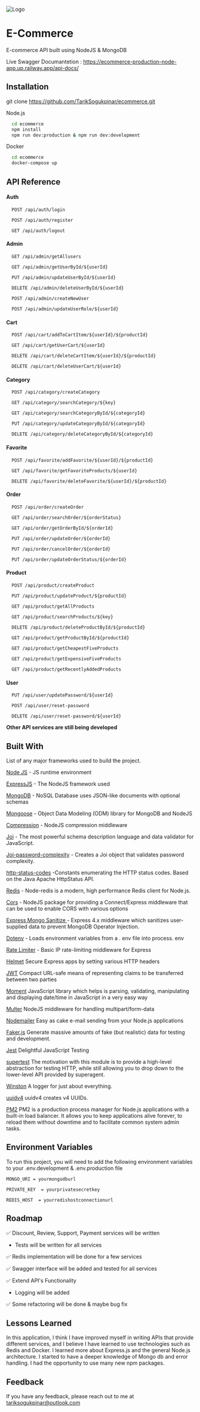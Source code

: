 ![Logo](https://i.ibb.co/vL92vfr/Ads-z-tasar-m-1.png)

# E-Commerce

E-commerce API built using NodeJS & MongoDB

Live Swagger Documantetion : https://ecommerce-production-node-app.up.railway.app/api-docs/

## Installation

git clone https://github.com/TarikSogukpinar/ecommerce.git

Node.js

```bash
  cd ecommerce
  npm install
  npm run dev:production & npm run dev:development
```

Docker

```bash
  cd ecommerce
  docker-compose up
```

## API Reference

#### Auth

```http
  POST /api/auth/login
```

```http
  POST /api/auth/register
```

```http
  GET /api/auth/logout
```

#### Admin

```http
  GET /api/admin/getAllusers
```

```http
  GET /api/admin/getUserById/${userId}
```

```http
  PUT /api/admin/updateUserById/${userId}
```

```http
  DELETE /api/admin/deleteUserById/${userId}
```

```http
  POST /api/admin/createNewUser
```

```http
  POST /api/admin/updateUserRole/${userId}
```

#### Cart

```http
  POST /api/cart/addToCartItem/${userId}/${productId}
```

```http
  GET /api/cart/getUserCart/${userId}
```

```http
  DELETE /api/cart/deleteCartItem/${userId}/${productId}
```

```http
  DELETE /api/cart/deleteUserCart/${userId}
```

#### Category

```http
  POST /api/category/createCategory
```

```http
  GET /api/category/searchCategory/${key}
```

```http
  GET /api/category/searchCategoryById/${categoryId}
```

```http
  PUT /api/category/updateCategoryById/${categoryId}
```

```http
  DELETE /api/category/deleteCategoryById/${categoryId}
```

#### Favorite

```http
  POST /api/favorite/addFavorite/${userId}/${productId}
```

```http
  GET /api/favorite/getFavoriteProducts/${userId}
```

```http
  DELETE /api/favorite/deleteFavorite/${userId}/${productId}
```

#### Order

```http
  POST /api/order/createOrder
```

```http
  GET /api/order/searchOrder/${orderStatus}
```

```http
  GET /api/order/getOrderById/${orderId}
```

```http
  PUT /api/order/updateOrder/${orderId}
```

```http
  PUT /api/order/cancelOrder/${orderId}
```

```http
  PUT /api/order/updateOrderStatus/${orderId}
```

#### Product

```http
  POST /api/product/createProduct
```

```http
  PUT /api/product/updateProduct/${productId}
```

```http
  GET /api/product/getAllProducts
```

```http
  GET /api/product/searchProducts/${key}
```

```http
  DELETE /api/product/deleteProductById/${productId}
```

```http
  GET /api/product/getProductById/${productId}
```

```http
  GET /api/product/getCheapestFiveProducts
```

```http
  GET /api/product/getExpensiveFiveProducts
```

```http
  GET /api/product/getRecentlyAddedProducts
```

#### User

```http
  PUT /api/user/updatePassword/${userId}
```

```http
  POST /api/user/reset-password
```

```http
  DELETE /api/user/reset-password/${userId}
```

**Other API services are still being developed**

## Built With

List of any major frameworks used to build the project.

[Node JS](https://nodejs.org/en) - JS runtime environment

[ExpressJS](https://expressjs.com/) - The NodeJS framework used

[MongoDB](https://www.mongodb.com/) - NoSQL Database uses JSON-like documents with optional schemas

[Mongoose](https://mongoosejs.com/) - Object Data Modeling (ODM) library for MongoDB and NodeJS

[Compression](https://www.npmjs.com/package/compression) - NodeJS compression middleware

[Joi](https://www.npmjs.com/package/joi) - The most powerful schema description language and data validator for JavaScript.

[Joi-password-complexity](https://www.npmjs.com/package/joi-password-complexity) - Creates a Joi object that validates password complexity.

[http-status-codes](https://www.npmjs.com/package/http-status-codes) -Constants enumerating the HTTP status codes. Based on the Java Apache HttpStatus API.

[Redis](https://www.npmjs.com/package/redis) - Node-redis is a modern, high performance Redis client for Node.js.

[Cors](https://www.npmjs.com/package/cors) - NodeJS package for providing a Connect/Express middleware that can be used to enable CORS with various options

[Express Mongo Sanitize ](https://www.npmjs.com/package/express-mongo-sanitize) - Express 4.x middleware which sanitizes user-supplied data to prevent MongoDB Operator Injection.

[Dotenv](https://www.npmjs.com/package/dotenv) - Loads environment variables from a . env file into process. env

[Rate Limiter](https://www.npmjs.com/package/express-rate-limit) - Basic IP rate-limiting middleware for Express

[Helmet](https://www.npmjs.com/package/helmet) Secure Express apps by setting various HTTP headers

[JWT](https://jwt.io/) Compact URL-safe means of representing claims to be transferred between two parties

[Moment](https://momentjs.com/) JavaScript library which helps is parsing, validating, manipulating and displaying date/time in JavaScript in a very easy way

[Multer](https://www.npmjs.com/package/multer) NodeJS middleware for handling multipart/form-data

[Nodemailer](https://www.npmjs.com/package/nodemailer) Easy as cake e-mail sending from your Node.js applications

[Faker.js](https://github.com/faker-js/faker) Generate massive amounts of fake (but realistic) data for testing and development.

[Jest](https://jestjs.io/) Delightful JavaScript Testing

[supertest](https://www.npmjs.com/package/supertest) The motivation with this module is to provide a high-level abstraction for testing HTTP, while still allowing you to drop down to the lower-level API provided by superagent.

[Winston](https://github.com/winstonjs/winston) A logger for just about everything.

[uuidv4](https://www.npmjs.com/package/uuidv4) uuidv4 creates v4 UUIDs.

[PM2](https://www.npmjs.com/package/pm2) PM2 is a production process manager for Node.js applications with a built-in load balancer. It allows you to keep applications alive forever, to reload them without downtime and to facilitate common system admin tasks.

## Environment Variables

To run this project, you will need to add the following environment variables to your .env.development & .env.production file

`MONGO_URI = yourmongodburl`

`PRIVATE_KEY  = yourprivatesecretkey`

`REDIS_HOST  = yourredishostconnectionurl`

## Roadmap

✅ Discount, Review, Support, Payment services will be written

- Tests will be written for all services

✅ Redis implementation will be done for a few services

✅ Swagger interface will be added and tested for all services

✅ Extend API's Functionality

- Logging will be added

✅ Some refactoring will be done & maybe bug fix

## Lessons Learned

In this application, I think I have improved myself in writing APIs that provide different services, and I believe I have learned to use technologies such as Redis and Docker. I learned more about Express.js and the general Node.js architecture. I started to have a deeper knowledge of Mongo db and error handling. I had the opportunity to use many new npm packages.

## Feedback

If you have any feedback, please reach out to me at tariksogukpinar@outlook.com
